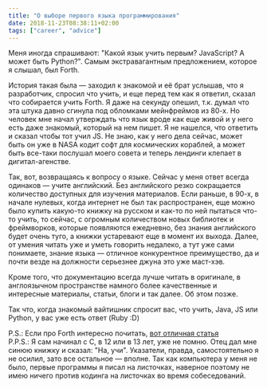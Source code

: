```yaml
---
title: "О выборе первого языка программирования"
date: 2018-11-23T08:38:11+02:00
tags: ["career", "advice"]
---
```


Меня иногда спрашивают: "Какой язык учить первым? JavaScript? А может быть Python?". Самым экстравагантным предложением, которое я слышал, был Forth. 

История такая была — заходил к знакомой и её брат услышав, что я разработчик, спросил что учить, и еще перед тем как я ответил, сказал что собирается учить Forth. Я даже на секунду опешил, т.к. думал что эта штука давно сгинула под обломками мейнфреймов из 80-х. Но человек мне начал утверждать что язык вроде как еще живой и у него есть даже знакомый, который на нем пишет. Я не нашелся, что ответить и сказал чтобы тот учил JS. Не знаю, как у него дела сейчас, может быть он уже в NASA кодит софт для космических кораблей, а может быть все-таки послушал моего совета и теперь лендинги клепает в дигитал-агенстве.

Так, вот, возвращаясь к вопросу о языке. Сейчас у меня ответ всегда одинаков — учите английский. Без английского резко сокращается количество доступных для изучения материалов. Если раньше, в 90-х, в начале нулевых, когда интернет не был так распространен, еще можно было купить какую-то книжку на русском и как-то по ней пытаться что-то учить, то сейчас, с огромным количеством новых библиотек и фреймворков, которые появляются ежедневно, без знания английского будет очень туго, а книжки устаревают еще в момент их выхода. Далее, от умения читать уже и уметь говорить недалеко, а тут уже сами понимаете, знание языка — отличное конкурентное преимущество, да и почти везде на должности серьезнее джуна это уже маст-хэв. 

Кроме того, что документацию всегда лучше читать в оригинале, в англоязычном пространстве намного более качественные и интересные материалы, статьи, блоги и так далее. Об этом позже.

Так что, когда знакомый вайтишник спросит вас, что учить, Java, JS или Python, у вас уже есть ответ (Ruby :D)

P.S.: Если про Forth интересно почитать, [вот отличная статья](https://felixit.blog/2018/05/11/iazyk-forth/)  
P.P.S.: Я сам начинал с C, в 12 или в 13 лет, уже не помню. Отец дал мне синюю книжку и сказал: "На, учи". Указатели, правда, самостоятельно я не осилил, зато все остальное — вполне. Так как компьютера у меня не было, первые программы я писал на листочках, наверное поэтому не имею ничего против кодинга на листочках во время собеседований.  
